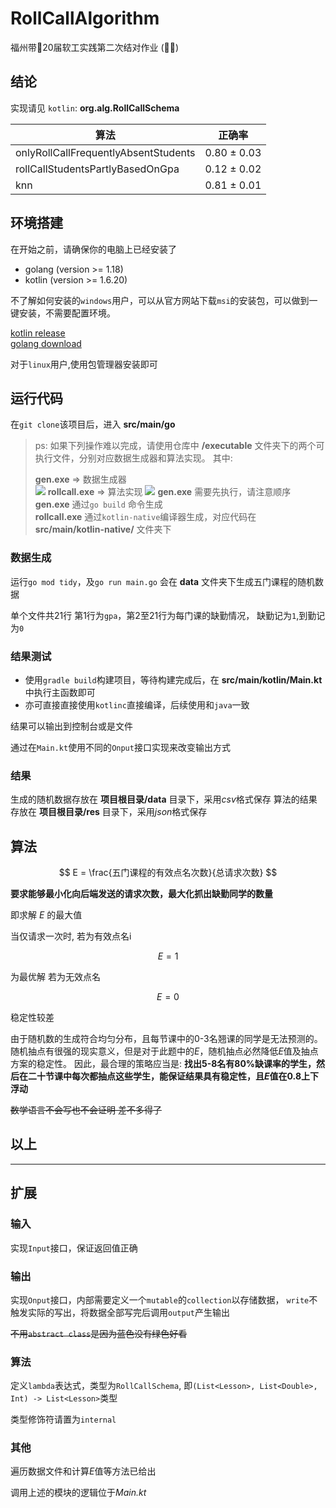 # RollCallAlgorithm

福州带🧱20届软工实践第二次结对作业 (🐋🐉)

## 结论

实现请见 `kotlin`: __org.alg.RollCallSchema__

| 算法                                   | 正确率         |
|--------------------------------------|-------------|
| onlyRollCallFrequentlyAbsentStudents | 0.80 ± 0.03 | 
| rollCallStudentsPartlyBasedOnGpa     | 0.12 ± 0.02 | 
| knn                                  | 0.81 ± 0.01 | 

## 环境搭建

在开始之前，请确保你的电脑上已经安装了

- golang (version >= 1.18)
- kotlin (version >= 1.6.20)

不了解如何安装的`windows`用户，可以从官方网站下载`msi`的安装包，可以做到一键安装，不需要配置环境。

[kotlin release](https://github.com/JetBrains/kotlin/releases/tag/v1.7.20)  
[golang download](https://go.dev/dl/)

对于`linux`用户,使用包管理器安装即可

## 运行代码

在`git clone`该项目后，进入 __src/main/go__


> ps: 如果下列操作难以完成，请使用仓库中 __/executable__ 文件夹下的两个可执行文件，分别对应数据生成器和算法实现。
> 其中:
>
> __gen.exe__ => 数据生成器  
> ![](media/gen.exe.gif)
> __rollcall.exe__ => 算法实现
> ![](media/rollcall.exe.gif)
> __gen.exe__ 需要先执行，请注意顺序  
> __gen.exe__ 通过`go build` 命令生成  
> __rollcall.exe__ 通过`kotlin-native`编译器生成，对应代码在 __src/main/kotlin-native/__
> 文件夹下

### 数据生成

运行`go mod tidy`，及`go run main.go`
会在 __data__ 文件夹下生成五门课程的随机数据

单个文件共21行
第1行为`gpa`，第2至21行为每门课的缺勤情况，
缺勤记为`1`,到勤记为`0`

### 结果测试

- 使用`gradle build`构建项目，等待构建完成后，在 __src/main/kotlin/Main.kt__ 中执行主函数即可
- 亦可直接直接使用`kotlinc`直接编译，后续使用和`java`一致

结果可以输出到控制台或是文件

通过在`Main.kt`使用不同的`Onput`接口实现来改变输出方式

### 结果

生成的随机数据存放在 __项目根目录/data__ 目录下，采用*csv*格式保存
算法的结果存放在 __项目根目录/res__ 目录下，采用*json*格式保存

## 算法

$$ E = \frac{五门课程的有效点名次数}{总请求次数} $$

__要求能够最小化向后端发送的请求次数，最大化抓出缺勤同学的数量__

即求解 *E* 的最大值

当仅请求一次时, 若为有效点名i

$$ E = 1 $$

为最优解
若为无效点名

$$ E = 0 $$

稳定性较差

由于随机数的生成符合均匀分布，且每节课中的0-3名翘课的同学是无法预测的。
随机抽点有很强的现实意义，但是对于此题中的*E*，随机抽点必然降低*E*值及抽点方案的稳定性。
因此，最合理的策略应当是:
__找出5-8名有80%缺课率的学生，然后在二十节课中每次都抽点这些学生，能保证结果具有稳定性，且*E*值在0.8上下浮动__

~~数学语言不会写也不会证明 差不多得了~~

## 以上

----------------------------------

## 扩展

### 输入

实现`Input`接口，保证返回值正确

### 输出

实现`Onput`接口，内部需要定义一个`mutable`的`collection`以存储数据，
`write`不触发实际的写出，将数据全部写完后调用`output`产生输出

~~不用`abstract class`是因为蓝色没有绿色好看~~

### 算法

定义`lambda`表达式，类型为`RollCallSchema`,
即`(List<Lesson>, List<Double>, Int) -> List<Lesson>`类型

类型修饰符请置为`internal`

### 其他

遍历数据文件和计算*E*值等方法已给出

调用上述的模块的逻辑位于*Main.kt*
